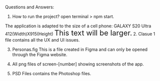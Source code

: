 Questions and Answers:

1. How to run the project?
open terminal > npm start.

The application is adapted to the size of a cell phone:
GALAXY S20 Ultra 412(Width)X915(Height)
<span style="font-size: 24px;">This text will be larger.</span>
2. Clasue 1 file contains all the UX and UI issues.

3. Personas.fig This is a file created in Figma and can only be opened through the Figma website.

4. All png files of screen-[number] showing screenshots of the app.

5. PSD Files contains the Photoshop files.
